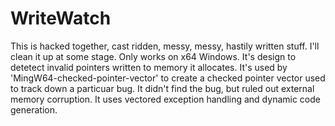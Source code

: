 # WriteWatch

This is hacked together, cast ridden, messy, messy, hastily written stuff.
I'll clean it up at some stage. Only works on x64 Windows. It's design to
detetect invalid pointers written to memory it allocates. It's used by
'MingW64-checked-pointer-vector' to create a checked pointer vector used
to track down a particuar bug. It didn't find the bug, but ruled out external
memory corruption. It uses vectored exception handling and dynamic code
generation.
